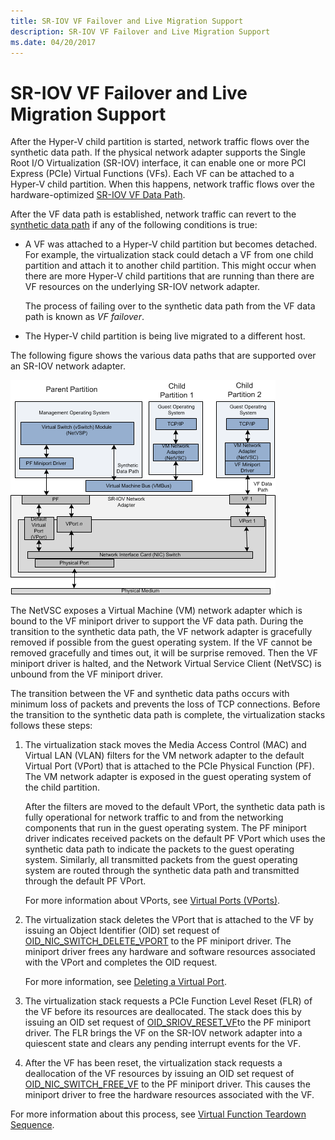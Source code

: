 ```yaml
---
title: SR-IOV VF Failover and Live Migration Support
description: SR-IOV VF Failover and Live Migration Support
ms.date: 04/20/2017
---
```


# SR-IOV VF Failover and Live Migration Support


After the Hyper-V child partition is started, network traffic flows over the synthetic data path. If the physical network adapter supports the Single Root I/O Virtualization (SR-IOV) interface, it can enable one or more PCI Express (PCIe) Virtual Functions (VFs). Each VF can be attached to a Hyper-V child partition. When this happens, network traffic flows over the hardware-optimized [SR-IOV VF Data Path](sr-iov-vf-data-path.md).

After the VF data path is established, network traffic can revert to the [synthetic data path](sr-iov-vf-data-path.md) if any of the following conditions is true:

-   A VF was attached to a Hyper-V child partition but becomes detached. For example, the virtualization stack could detach a VF from one child partition and attach it to another child partition. This might occur when there are more Hyper-V child partitions that are running than there are VF resources on the underlying SR-IOV network adapter.

    The process of failing over to the synthetic data path from the VF data path is known as *VF failover*.

-   The Hyper-V child partition is being live migrated to a different host.

The following figure shows the various data paths that are supported over an SR-IOV network adapter.

![stack diagram showing a sr-iov adapter underneath a management parent partition communicating using a vm bus communicating to child partition \#1 containing a guest operating system communicating using a vm bus, in addition child partition \#2 is communicating using a vf miniport to the sr-iov adapter.](images/sriovdatapaths.png)

The NetVSC exposes a Virtual Machine (VM) network adapter which is bound to the VF miniport driver to support the VF data path. During the transition to the synthetic data path, the VF network adapter is gracefully removed if possible from the guest operating system. If the VF cannot be removed gracefully and times out, it will be surprise removed. Then the VF miniport driver is halted, and the Network Virtual Service Client (NetVSC) is unbound from the VF miniport driver.

The transition between the VF and synthetic data paths occurs with minimum loss of packets and prevents the loss of TCP connections. Before the transition to the synthetic data path is complete, the virtualization stacks follows these steps:

1.  The virtualization stack moves the Media Access Control (MAC) and Virtual LAN (VLAN) filters for the VM network adapter to the default Virtual Port (VPort) that is attached to the PCIe Physical Function (PF). The VM network adapter is exposed in the guest operating system of the child partition.

    After the filters are moved to the default VPort, the synthetic data path is fully operational for network traffic to and from the networking components that run in the guest operating system. The PF miniport driver indicates received packets on the default PF VPort which uses the synthetic data path to indicate the packets to the guest operating system. Similarly, all transmitted packets from the guest operating system are routed through the synthetic data path and transmitted through the default PF VPort.

    For more information about VPorts, see [Virtual Ports (VPorts)](virtual-ports--vports-.md).

2.  The virtualization stack deletes the VPort that is attached to the VF by issuing an Object Identifier (OID) set request of [OID\_NIC\_SWITCH\_DELETE\_VPORT](./oid-nic-switch-delete-vport.md) to the PF miniport driver. The miniport driver frees any hardware and software resources associated with the VPort and completes the OID request.

    For more information, see [Deleting a Virtual Port](deleting-a-virtual-port.md).

3.  The virtualization stack requests a PCIe Function Level Reset (FLR) of the VF before its resources are deallocated. The stack does this by issuing an OID set request of [OID\_SRIOV\_RESET\_VF](./oid-sriov-reset-vf.md)to the PF miniport driver. The FLR brings the VF on the SR-IOV network adapter into a quiescent state and clears any pending interrupt events for the VF.

4.  After the VF has been reset, the virtualization stack requests a deallocation of the VF resources by issuing an OID set request of [OID\_NIC\_SWITCH\_FREE\_VF](./oid-nic-switch-free-vf.md) to the PF miniport driver. This causes the miniport driver to free the hardware resources associated with the VF.

For more information about this process, see [Virtual Function Teardown Sequence](virtual-function-teardown-sequence.md).

 

